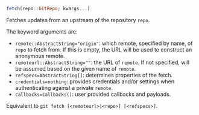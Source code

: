 ```julia
fetch(repo::GitRepo; kwargs...)
```

Fetches updates from an upstream of the repository `repo`.

The keyword arguments are:

  * `remote::AbstractString="origin"`: which remote, specified by name, of `repo` to fetch from. If this is empty, the URL will be used to construct an anonymous remote.
  * `remoteurl::AbstractString=""`: the URL of `remote`. If not specified, will be assumed based on the given name of `remote`.
  * `refspecs=AbstractString[]`: determines properties of the fetch.
  * `credentials=nothing`: provides credentials and/or settings when authenticating against a private `remote`.
  * `callbacks=Callbacks()`: user provided callbacks and payloads.

Equivalent to `git fetch [<remoteurl>|<repo>] [<refspecs>]`.
